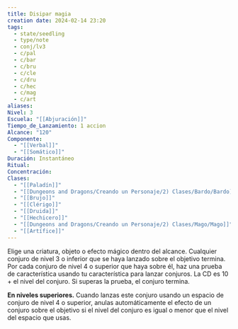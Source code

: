 ```yaml
---
title: Disipar magia
creation date: 2024-02-14 23:20
tags:
  - state/seedling
  - type/note
  - conj/lv3
  - c/pal
  - c/bar
  - c/bru
  - c/cle
  - c/dru
  - c/hec
  - c/mag
  - c/art
aliases: 
Nivel: 3
Escuela: "[[Abjuración]]"
Tiempo_de_Lanzamiento: 1 accion
Alcance: "120"
Componente:
  - "[[Verbal]]"
  - "[[Somático]]"
Duración: Instantáneo
Ritual: 
Concentración: 
Clases:
  - "[[Paladín]]"
  - "[[Dungeons and Dragons/Creando un Personaje/2) Clases/Bardo/Bardo]]"
  - "[[Brujo]]"
  - "[[Clérigo]]"
  - "[[Druida]]"
  - "[[Hechicero]]"
  - "[[Dungeons and Dragons/Creando un Personaje/2) Clases/Mago/Mago]]"
  - "[[Artífice]]"
---
```

Elige una criatura, objeto o efecto mágico dentro del alcance. Cualquier conjuro de nivel 3 o inferior que se haya lanzado sobre el objetivo termina. Por cada conjuro de nivel 4 o superior que haya sobre él, haz una prueba de característica usando tu característica para lanzar conjuros. La CD es 10 + el nivel del conjuro. Si superas la prueba, el conjuro termina.

**En niveles superiores.** Cuando lanzas este conjuro usando un espacio de conjuro de nivel 4 o superior, anulas automáticamente el efecto de un conjuro sobre el objetivo si el nivel del conjuro es igual o menor que el nivel del espacio que usas.
